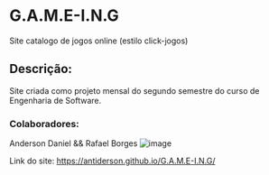 # G.A.M.E-I.N.G
Site catalogo de jogos online (estilo click-jogos)

## Descrição:
Site criada como projeto mensal do segundo semestre do curso de Engenharia de Software.

### Colaboradores: 
Anderson Daniel && Rafael Borges 
![image](https://user-images.githubusercontent.com/84481208/172501736-66071cd6-cf80-441e-8025-7d10521bb292.png)

Link do site: https://antiderson.github.io/G.A.M.E-I.N.G/
